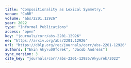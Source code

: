 ```yaml
---
title: "Compositionality as Lexical Symmetry."
venue: "CoRR"
volume: "abs/2201.12926"
year: 2022
type: "Informal Publications"
access: "open"
key: "journals/corr/abs-2201-12926"
ee: "https://arxiv.org/abs/2201.12926"
url: "https://dblp.org/rec/journals/corr/abs-2201-12926"
authors: ["Ekin Aky\u00fcrek", "Jacob Andreas"]
sync_version: 3
cite_key: "journals/corr/abs-2201-12926/Akyurek/2022"
---
```

